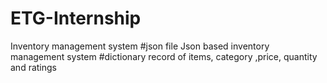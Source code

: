 # ETG-Internship
Inventory management system
#json file
Json based inventory management system
#dictionary
record of items, category ,price, quantity and ratings
